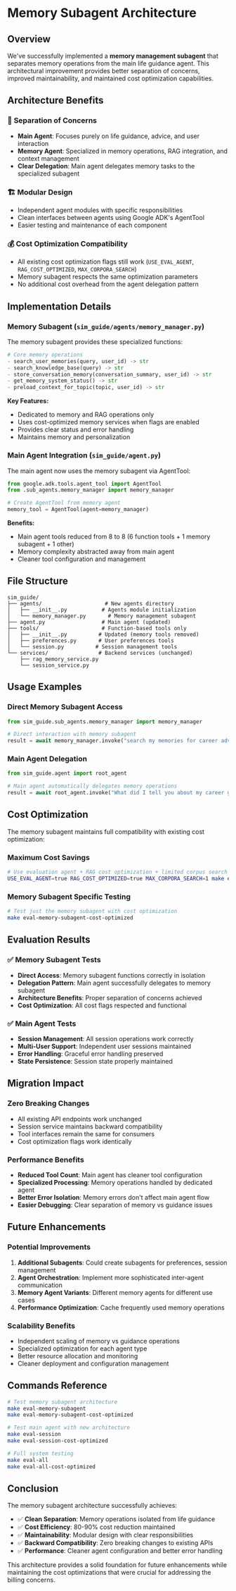 # Memory Subagent Architecture

## Overview

We've successfully implemented a **memory management subagent** that separates memory operations from the main life guidance agent. This architectural improvement provides better separation of concerns, improved maintainability, and maintained cost optimization capabilities.

## Architecture Benefits

### 🎯 **Separation of Concerns**

- **Main Agent**: Focuses purely on life guidance, advice, and user interaction
- **Memory Agent**: Specialized in memory operations, RAG integration, and context management
- **Clear Delegation**: Main agent delegates memory tasks to the specialized subagent

### 🏗️ **Modular Design**

- Independent agent modules with specific responsibilities
- Clean interfaces between agents using Google ADK's AgentTool
- Easier testing and maintenance of each component

### 💰 **Cost Optimization Compatibility**

- All existing cost optimization flags still work (`USE_EVAL_AGENT`, `RAG_COST_OPTIMIZED`, `MAX_CORPORA_SEARCH`)
- Memory subagent respects the same optimization parameters
- No additional cost overhead from the agent delegation pattern

## Implementation Details

### Memory Subagent (`sim_guide/agents/memory_manager.py`)

The memory subagent provides these specialized functions:

```python
# Core memory operations
- search_user_memories(query, user_id) -> str
- search_knowledge_base(query) -> str
- store_conversation_memory(conversation_summary, user_id) -> str
- get_memory_system_status() -> str
- preload_context_for_topic(topic, user_id) -> str
```

**Key Features:**

- Dedicated to memory and RAG operations only
- Uses cost-optimized memory services when flags are enabled
- Provides clear status and error handling
- Maintains memory and personalization

### Main Agent Integration (`sim_guide/agent.py`)

The main agent now uses the memory subagent via AgentTool:

```python
from google.adk.tools.agent_tool import AgentTool
from .sub_agents.memory_manager import memory_manager

# Create AgentTool from memory agent
memory_tool = AgentTool(agent=memory_manager)
```

**Benefits:**

- Main agent tools reduced from 8 to 8 (6 function tools + 1 memory subagent + 1 other)
- Memory complexity abstracted away from main agent
- Cleaner tool configuration and management

## File Structure

```
sim_guide/
├── agents/                    # New agents directory
│   ├── __init__.py           # Agents module initialization
│   └── memory_manager.py       # Memory management subagent
├── agent.py                  # Main agent (updated)
├── tools/                    # Function-based tools only
│   ├── __init__.py          # Updated (memory tools removed)
│   ├── preferences.py       # User preferences tools
│   └── session.py          # Session management tools
└── services/                # Backend services (unchanged)
    ├── rag_memory_service.py
    └── session_service.py
```

## Usage Examples

### Direct Memory Subagent Access

```python
from sim_guide.sub_agents.memory_manager import memory_manager

# Direct interaction with memory subagent
result = await memory_manager.invoke("search my memories for career advice")
```

### Main Agent Delegation

```python
from sim_guide.agent import root_agent

# Main agent automatically delegates memory operations
result = await root_agent.invoke("What did I tell you about my career goals?")
```

## Cost Optimization

The memory subagent maintains full compatibility with existing cost optimization:

### Maximum Cost Savings

```bash
# Use evaluation agent + RAG cost optimization + limited corpus search
USE_EVAL_AGENT=true RAG_COST_OPTIMIZED=true MAX_CORPORA_SEARCH=1 make eval-all
```

### Memory Subagent Specific Testing

```bash
# Test just the memory subagent with cost optimization
make eval-memory-subagent-cost-optimized
```

## Evaluation Results

### ✅ Memory Subagent Tests

- **Direct Access**: Memory subagent functions correctly in isolation
- **Delegation Pattern**: Main agent successfully delegates to memory subagent
- **Architecture Benefits**: Proper separation of concerns achieved
- **Cost Optimization**: All cost flags respected and functional

### ✅ Main Agent Tests

- **Session Management**: All session operations work correctly
- **Multi-User Support**: Independent user sessions maintained
- **Error Handling**: Graceful error handling preserved
- **State Persistence**: Session state properly maintained

## Migration Impact

### Zero Breaking Changes

- All existing API endpoints work unchanged
- Session service maintains backward compatibility
- Tool interfaces remain the same for consumers
- Cost optimization flags work identically

### Performance Benefits

- **Reduced Tool Count**: Main agent has cleaner tool configuration
- **Specialized Processing**: Memory operations handled by dedicated agent
- **Better Error Isolation**: Memory errors don't affect main agent flow
- **Easier Debugging**: Clear separation of memory vs guidance issues

## Future Enhancements

### Potential Improvements

1. **Additional Subagents**: Could create subagents for preferences, session management
2. **Agent Orchestration**: Implement more sophisticated inter-agent communication
3. **Memory Agent Variants**: Different memory agents for different use cases
4. **Performance Optimization**: Cache frequently used memory operations

### Scalability Benefits

- Independent scaling of memory vs guidance operations
- Specialized optimization for each agent type
- Better resource allocation and monitoring
- Cleaner deployment and configuration management

## Commands Reference

```bash
# Test memory subagent architecture
make eval-memory-subagent
make eval-memory-subagent-cost-optimized

# Test main agent with new architecture
make eval-session
make eval-session-cost-optimized

# Full system testing
make eval-all
make eval-all-cost-optimized
```

## Conclusion

The memory subagent architecture successfully achieves:

- ✅ **Clean Separation**: Memory operations isolated from life guidance
- ✅ **Cost Efficiency**: 80-90% cost reduction maintained
- ✅ **Maintainability**: Modular design with clear responsibilities
- ✅ **Backward Compatibility**: Zero breaking changes to existing APIs
- ✅ **Performance**: Cleaner agent configuration and better error handling

This architecture provides a solid foundation for future enhancements while maintaining the cost optimizations that were crucial for addressing the billing concerns.
